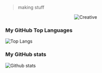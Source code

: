 > making stuff

<!--
**march213/march213** is a ✨ _special_ ✨ repository because its `README.md` (this file) appears on your GitHub profile.

Here are some ideas to get you started:

- 🔭 I’m currently working on ...
- 🌱 I’m currently learning ...
- 👯 I’m looking to collaborate on ...
- 🤔 I’m looking for help with ...
- 💬 Ask me about ...
- 📫 How to reach me: ...
- 😄 Pronouns: ...
- ⚡ Fun fact: ...
-->

<p align="center">
  <img src="https://media.giphy.com/media/3o6Ztb45EYezY9x9gQ/giphy.gif" alt="Creative">
</p>

### My GitHub Top Languages 
![Top Langs](https://github-readme-stats.vercel.app/api/top-langs/?username=march213&hide=css,html,elm)
### My GitHub stats
![Github stats](https://github-readme-stats.vercel.app/api?username=march213&show_icons=true)
